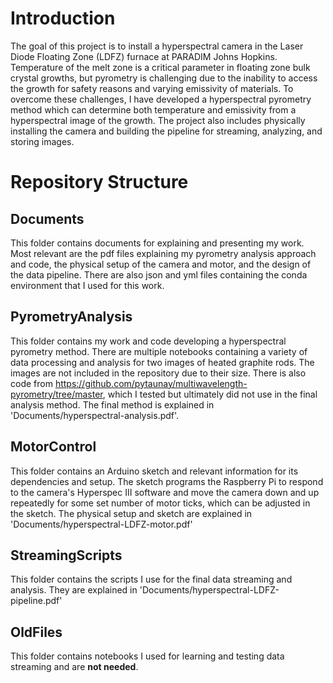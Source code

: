 # Introduction
The goal of this project is to install a hyperspectral camera in the Laser Diode Floating Zone (LDFZ) furnace at PARADIM Johns Hopkins. Temperature of the melt zone is a critical parameter in floating zone bulk crystal growths, but pyrometry is challenging due to the inability to access the growth for safety reasons and varying emissivity of materials. To overcome these challenges, I have developed a hyperspectral pyrometry method which can determine both temperature and emissivity from a hyperspectral image of the growth. The project also includes physically installing the camera and building the pipeline for streaming, analyzing, and storing images. 

# Repository Structure
## Documents
This folder contains documents for explaining and presenting my work. Most relevant are the pdf files explaining my pyrometry analysis approach and code, the physical setup of the camera and motor, and the design of the data pipeline. There are also json and yml files containing the conda environment that I used for this work.

## PyrometryAnalysis
This folder contains my work and code developing a hyperspectral pyrometry method. There are multiple notebooks containing a variety of data processing and analysis for two images of heated graphite rods. The images are not included in the repository due to their size. There is also code from https://github.com/pytaunay/multiwavelength-pyrometry/tree/master, which I tested but ultimately did not use in the final analysis method. The final method is explained in 'Documents/hyperspectral-analysis.pdf'.

## MotorControl
This folder contains an Arduino sketch and relevant information for its dependencies and setup. The sketch programs the Raspberry Pi to respond to the camera's Hyperspec III software and move the camera down and up repeatedly for some set number of motor ticks, which can be adjusted in the sketch. The physical setup and sketch are explained in 'Documents/hyperspectral-LDFZ-motor.pdf'

## StreamingScripts
This folder contains the scripts I use for the final data streaming and analysis. They are explained in 'Documents/hyperspectral-LDFZ-pipeline.pdf'

## OldFiles
This folder contains notebooks I used for learning and testing data streaming and are **not needed**.
